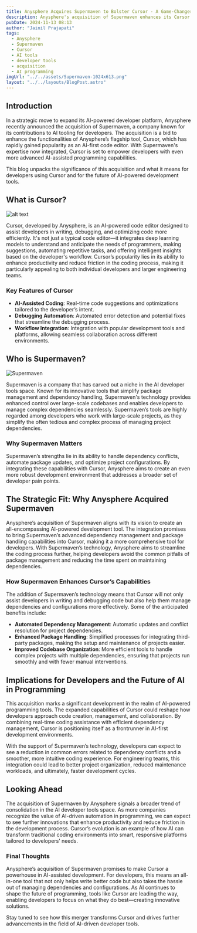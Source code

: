 ```yaml
---
title: Anysphere Acquires Supermaven to Bolster Cursor - A Game-Changer for AI-Powered Developer Tools
description: Anysphere's acquisition of Supermaven enhances its Cursor tool, promising a boost in AI-powered capabilities for developers. Discover what this merger means for the future of AI-assisted programming.
pubDate: 2024-11-13 08:13
author: "Jainil Prajapati"
tags:
  - Anysphere
  - Supermaven
  - Cursor
  - AI tools
  - developer tools
  - acquisition
  - AI programming
imgUrl: "../../assets/Supermaven-1024x613.png"
layout: "../../layouts/BlogPost.astro"
---
```


## Introduction

In a strategic move to expand its AI-powered developer platform, Anysphere recently announced the acquisition of Supermaven, a company known for its contributions to AI tooling for developers. The acquisition is a bid to enhance the functionalities of Anysphere’s flagship tool, Cursor, which has rapidly gained popularity as an AI-first code editor. With Supermaven's expertise now integrated, Cursor is set to empower developers with even more advanced AI-assisted programming capabilities.

This blog unpacks the significance of this acquisition and what it means for developers using Cursor and for the future of AI-powered development tools.

## What is Cursor?

![alt text](https://miro.medium.com/v2/resize:fit:1400/1*SHP51N233kORM3TBsPRB8Q.png)

Cursor, developed by Anysphere, is an AI-powered code editor designed to assist developers in writing, debugging, and optimizing code more efficiently. It's not just a typical code editor—it integrates deep learning models to understand and anticipate the needs of programmers, making suggestions, automating repetitive tasks, and offering intelligent insights based on the developer's workflow. Cursor’s popularity lies in its ability to enhance productivity and reduce friction in the coding process, making it particularly appealing to both individual developers and larger engineering teams.

### Key Features of Cursor

- **AI-Assisted Coding**: Real-time code suggestions and optimizations tailored to the developer’s intent.
- **Debugging Automation**: Automated error detection and potential fixes that streamline the debugging process.
- **Workflow Integration**: Integration with popular development tools and platforms, allowing seamless collaboration across different environments.

## Who is Supermaven?

![Supermaven](https://supermaven.com/desc-image.png)

Supermaven is a company that has carved out a niche in the AI developer tools space. Known for its innovative tools that simplify package management and dependency handling, Supermaven's technology provides enhanced control over large-scale codebases and enables developers to manage complex dependencies seamlessly. Supermaven’s tools are highly regarded among developers who work with large-scale projects, as they simplify the often tedious and complex process of managing project dependencies.

### Why Supermaven Matters

Supermaven’s strengths lie in its ability to handle dependency conflicts, automate package updates, and optimize project configurations. By integrating these capabilities with Cursor, Anysphere aims to create an even more robust development environment that addresses a broader set of developer pain points.

## The Strategic Fit: Why Anysphere Acquired Supermaven

Anysphere’s acquisition of Supermaven aligns with its vision to create an all-encompassing AI-powered development tool. The integration promises to bring Supermaven’s advanced dependency management and package handling capabilities into Cursor, making it a more comprehensive tool for developers. With Supermaven’s technology, Anysphere aims to streamline the coding process further, helping developers avoid the common pitfalls of package management and reducing the time spent on maintaining dependencies.

### How Supermaven Enhances Cursor’s Capabilities

The addition of Supermaven’s technology means that Cursor will not only assist developers in writing and debugging code but also help them manage dependencies and configurations more effectively. Some of the anticipated benefits include:

- **Automated Dependency Management**: Automatic updates and conflict resolution for project dependencies.
- **Enhanced Package Handling**: Simplified processes for integrating third-party packages, making the setup and maintenance of projects easier.
- **Improved Codebase Organization**: More efficient tools to handle complex projects with multiple dependencies, ensuring that projects run smoothly and with fewer manual interventions.

## Implications for Developers and the Future of AI in Programming

This acquisition marks a significant development in the realm of AI-powered programming tools. The expanded capabilities of Cursor could reshape how developers approach code creation, management, and collaboration. By combining real-time coding assistance with efficient dependency management, Cursor is positioning itself as a frontrunner in AI-first development environments.

With the support of Supermaven’s technology, developers can expect to see a reduction in common errors related to dependency conflicts and a smoother, more intuitive coding experience. For engineering teams, this integration could lead to better project organization, reduced maintenance workloads, and ultimately, faster development cycles.

## Looking Ahead

The acquisition of Supermaven by Anysphere signals a broader trend of consolidation in the AI developer tools space. As more companies recognize the value of AI-driven automation in programming, we can expect to see further innovations that enhance productivity and reduce friction in the development process. Cursor’s evolution is an example of how AI can transform traditional coding environments into smart, responsive platforms tailored to developers’ needs.

### Final Thoughts

Anysphere’s acquisition of Supermaven promises to make Cursor a powerhouse in AI-assisted development. For developers, this means an all-in-one tool that not only helps write better code but also takes the hassle out of managing dependencies and configurations. As AI continues to shape the future of programming, tools like Cursor are leading the way, enabling developers to focus on what they do best—creating innovative solutions.

Stay tuned to see how this merger transforms Cursor and drives further advancements in the field of AI-driven developer tools.

<!-- ## Sources

- [TechCrunch: Anysphere Acquires Supermaven to Beef Up Cursor](https://techcrunch.com/2024/11/12/anysphere-acquires-supermaven-to-beef-up-cursor/)
- [Cursor Blog: Supermaven Acquisition](https://www.cursor.com/blog/supermaven) -->

